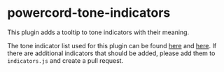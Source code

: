 # powercord-tone-indicators

This plugin adds a tooltip to tone indicators with their meaning.

The tone indicator list used for this plugin can be found [here](https://toneindicators.carrd.co/#masterlist) and [here](https://tonetags.carrd.co/#masterlist). If there are additional indicators that should be added, please add them to `indicators.js` and create a pull request.
